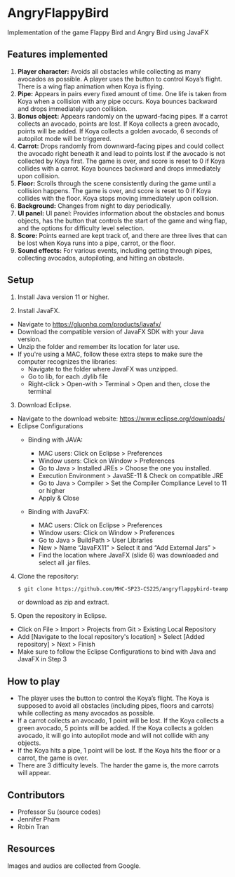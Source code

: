 # AngryFlappyBird
Implementation of the game Flappy Bird and Angry Bird using JavaFX

Features implemented
---------------------------
1. **Player character:** Avoids all obstacles while collecting as many avocados as possible. A player uses the button to control Koya’s flight. There is a wing flap animation when Koya is flying.
2. **Pipe:** Appears in pairs every fixed amount of time. One life is taken from Koya when a collision with any pipe occurs. Koya bounces backward and drops immediately upon collision.
3. **Bonus object:** Appears randomly on the upward-facing pipes. If a carrot collects an avocado, points are lost. If Koya collects a green avocado, points will be added. If Koya collects a golden avocado, 6 seconds of autopilot mode will be triggered.
4. **Carrot:** Drops randomly from downward-facing pipes and could collect the avocado right beneath it and lead to points lost if the avocado is not collected by Koya first. The game is over, and score is reset to 0 if Koya collides with a carrot. Koya bounces backward and drops immediately upon collision.
5. **Floor:** Scrolls through the scene consistently during the game until a collision happens. The game is over, and score is reset to 0 if Koya collides with the floor. Koya stops moving immediately upon collision.
6. **Background:** Changes from night to day periodically.
7. **UI panel:** UI panel: Provides information about the obstacles and bonus objects, has the button that controls the start of the game and wing flap, and the options for difficulty level selection.
8. **Score:** Points earned are kept track of, and there are three lives that can be lost when Koya runs into a pipe, carrot, or the floor.
9. **Sound effects:** For various events, including getting through pipes, collecting avocados, autopiloting, and hitting an obstacle.


Setup
---------------------------
1. Install Java version 11 or higher.

2. Install JavaFX. 
  * Navigate to https://gluonhq.com/products/javafx/ 
  * Download the compatible version of JavaFX SDK with your Java version. 
  * Unzip the folder and remember its location for later use.
  * If you're using a MAC, follow these extra steps to make sure the computer recognizes the libraries:
    * Navigate to the folder where JavaFX was unzipped. 
    * Go to lib, for each .dylib file 
    * Right-click > Open-with > Terminal > Open and then, close the terminal

3. Download Eclipse.
  * Navigate to the download website: https://www.eclipse.org/downloads/
  * Eclipse Configurations
    * Binding with JAVA:
      * MAC users: Click on Eclipse > Preferences
      * Window users:  Click on Window > Preferences
      * Go to Java > Installed JREs > Choose the one you installed.
      * Execution Environment > JavaSE-11 & Check on compatible JRE
      * Go to Java > Compiler > Set the Compiler Compliance Level to 11 or higher
      * Apply & Close

    * Binding with JavaFX:
      * MAC users: Click on Eclipse > Preferences
      * Window users:  Click on Window > Preferences
      * Go to Java > BuildPath > User Libraries 
      * New > Name “JavaFX11” > Select it and “Add External Jars” > 
      * Find the location where JavaFX (slide 6) was downloaded and select all .jar files.

4. Clone the repository:

   ```bash
   $ git clone https://github.com/MHC-SP23-CS225/angryflappybird-teampocky.git
   ```
   or download as zip and extract.
   
5. Open the repository in Eclipse.
  * Click on File > Import > Projects from Git > Existing Local Repository 
  * Add [Navigate to the local repository's location] > Select [Added repository] > Next > Finish
  * Make sure to follow the Eclipse Configurations to bind with Java and JavaFX in Step 3
    
  
How to play
---------------------------
* The player uses the button to control the Koya’s flight. The Koya is supposed to avoid all obstacles (including pipes, floors and carrots) while collecting as many avocados as possible. 
* If a carrot collects an avocado, 1 point will be lost. If the Koya collects a green avocado, 5 points will be added. If the Koya collects a golden avocado, it will go into autopilot mode and will not collide with any objects.
* If the Koya hits a pipe, 1 point will be lost. If the Koya hits the floor or a carrot, the game is over.
* There are 3 difficulty levels. The harder the game is, the more carrots will appear.


Contributors
---------------------------
* Professor Su (source codes)
* Jennifer Pham
*  Robin Tran

Resources
---------------------------
Images and audios are collected from Google.
